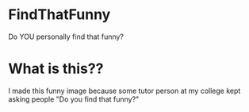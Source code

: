 # FindThatFunny
 Do YOU personally find that funny?

# What is this??
I made this funny image because some tutor person at my college kept asking people "Do you find that funny?"
